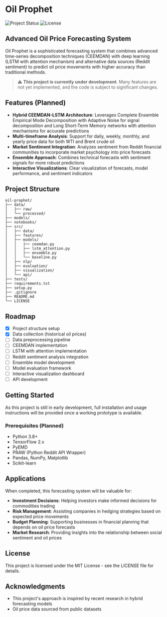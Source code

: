 # Oil Prophet

![Project Status](https://img.shields.io/badge/status-in_development-yellow)
![License](https://img.shields.io/badge/license-MIT-blue)

## Advanced Oil Price Forecasting System

Oil Prophet is a sophisticated forecasting system that combines advanced time-series decomposition techniques (CEEMDAN) with deep learning (LSTM with attention mechanism) and alternative data sources (Reddit sentiment) to predict oil price movements with higher accuracy than traditional methods.

> ⚠️ **This project is currently under development**. Many features are not yet implemented, and the code is subject to significant changes.

## Features (Planned)

- **Hybrid CEEMDAN-LSTM Architecture**: Leverages Complete Ensemble Empirical Mode Decomposition with Adaptive Noise for signal decomposition and Long Short-Term Memory networks with attention mechanisms for accurate predictions
- **Multi-timeframe Analysis**: Support for daily, weekly, monthly, and yearly price data for both WTI and Brent crude oil
- **Market Sentiment Integration**: Analyzes sentiment from Reddit financial communities to incorporate market psychology into price forecasts
- **Ensemble Approach**: Combines technical forecasts with sentiment signals for more robust predictions
- **Interactive Visualizations**: Clear visualization of forecasts, model performance, and sentiment indicators

## Project Structure

```
oil-prophet/
├── data/
│   ├── raw/
│   └── processed/
├── models/
├── notebooks/
├── src/
│   ├── data/
│   ├── features/
│   ├── models/
│   │   ├── ceemdan.py
│   │   ├── lstm_attention.py
│   │   ├── ensemble.py
│   │   └── baseline.py
│   ├── nlp/
│   ├── evaluation/
│   ├── visualization/
│   └── api/
├── tests/
├── requirements.txt
├── setup.py
├── .gitignore
├── README.md
└── LICENSE
```

## Roadmap

- [x] Project structure setup
- [x] Data collection (historical oil prices)
- [ ] Data preprocessing pipeline
- [ ] CEEMDAN implementation
- [ ] LSTM with attention implementation
- [ ] Reddit sentiment analysis integration
- [ ] Ensemble model development
- [ ] Model evaluation framework
- [ ] Interactive visualization dashboard
- [ ] API development

## Getting Started

As this project is still in early development, full installation and usage instructions will be provided once a working prototype is available.

### Prerequisites (Planned)

- Python 3.8+
- TensorFlow 2.x
- PyEMD
- PRAW (Python Reddit API Wrapper)
- Pandas, NumPy, Matplotlib
- Scikit-learn

## Applications

When completed, this forecasting system will be valuable for:

- **Investment Decisions**: Helping investors make informed decisions for commodities trading
- **Risk Management**: Assisting companies in hedging strategies based on expected price movements
- **Budget Planning**: Supporting businesses in financial planning that depends on oil price forecasts
- **Market Research**: Providing insights into the relationship between social sentiment and oil prices

## License

This project is licensed under the MIT License - see the LICENSE file for details.

## Acknowledgments

- This project's approach is inspired by recent research in hybrid forecasting models
- Oil price data sourced from public datasets